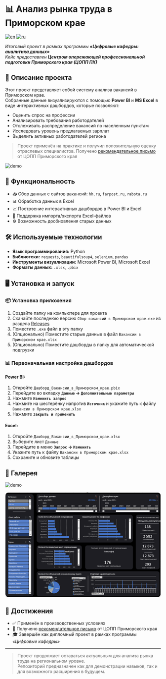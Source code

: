 # 📊 Анализ рынка труда в Приморском крае

[![en](https://img.shields.io/badge/lang-en-red.svg)](https://github.com/Bit-Maximum/RussiaJobData/blob/master/readme.md)
[![ru](https://img.shields.io/badge/lang-ru-blue.svg)](https://github.com/Bit-Maximum/RussiaJobData/blob/master/Translation/README.ru.md)

_Итоговый проект в рамках программы **«Цифровые кафедры: аналитика данных»**_  
_Кейс предоставлен **Центром опережающей профессиональной подготовки Приморского края (ЦОПП ПК)**_

## 🧭 Описание проекта

Этот проект представляет собой систему анализа вакансий в Приморском крае.  
Собранные данные визуализируются с помощью **Power BI** и **MS Excel** в виде интерактивных дашбордов, которые позволяют:

- Оценить спрос на профессии
- Анализировать требования работодателей
- Отслеживать распределение вакансий по населенным пунктам
- Исследовать уровень предлагаемых зарплат
- Выделить активных работодателей региона

> Проект применён на практике и получил положительную оценку отраслевых специалистов.
> Получено [рекомендательное письмо](https://github.com/Bit-Maximum/RussiaJobData/blob/master/Translation/Media/Recomend.pdf) от ЦОПП Приморского края

![demo](https://github.com/user-attachments/assets/211afa96-7c0e-46dd-a1cb-be1868a48a6f)

## 💼 Функциональность

- 📥 Сбор данных с сайтов вакансий: `hh.ru`, `farpost.ru`, `rabota.ru`
- 📊 Обработка данных в Excel
- 📈 Построение интерактивных дашбордов в Power BI и Excel
- 📁 Поддержка импорта/экспорта Excel-файлов
- ⚙ Возможность дообновления старых данных

## 🛠 Используемые технологии

- **Язык программирования:** Python
- **Библиотеки:** `requests`, `beautifulsoup4`, `selenium`, `pandas`
- **Инструменты визуализации:** Microsoft Power BI, Microsoft Excel
- **Форматы данных:** `.xlsx`, `.pbix`

## 🖥 Установка и запуск

### 📦 Установка приложения

1. Создайте папку на компьютере для проекта
2. Скачайте последнюю версию `Сбор вакансий в Приморском крае.exe` из раздела [Releases](https://github.com/Bit-Maximum/RussiaJobData/releases)
3. Поместите `.exe` файл в эту папку
4. (Опционально) Поместите старые данные в файл `Вакансии в Приморском крае.xlsx`
5. (Опционально) Поместите дашборды в папку для автоматической подгрузки

### 📊 Первоначальная настройка дашбордов

#### Power BI:
1. Откройте `Дашборд_Вакансии_в_Приморском_крае.pbix`
2. Перейдите во вкладку **`Данные` → `Дополнительные параметры`**
3. Нажмите **`Изменить запрос`**
4. Нажмите на шестерёнку напротив **`Источник`** и укажите путь к файлу `Вакансии в Приморском крае.xlsx`
5. Нажмите **`Закрыть и применить`**

#### Excel:
1. Откройте `Дашборд_Вакансии_в_Приморском_крае.xlsx`
2. Выберите лист `Данные`
3. Перейдите в меню **`Запрос` → `Изменить`**
4. Укажите путь к файлу `Вакансии в Приморском крае.xlsx`
5. Сохраните и обновите таблицы

## 📸 Галерея

![demo](https://github.com/user-attachments/assets/211afa96-7c0e-46dd-a1cb-be1868a48a6f)

![Дашборд в Power BI](Media/1.png)

## 🏅 Достижения

- ✅ Применён в производственных условиях
- 📄 Получено [рекомендательное письмо](https://github.com/Bit-Maximum/RussiaJobData/blob/master/Translation/Media/Recomend.pdf) от ЦОПП Приморского края
- 🎓 Завершён как дипломный проект в рамках программы *«Цифровые кафедры»*

---

> Проект продолжает оставаться актуальным для анализа рынка труда на региональном уровне.  
> Репозиторий предназначен как для демонстрации навыков, так и для возможного расширения в будущем.
